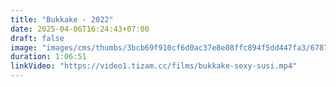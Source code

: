 ```yaml
---
title: "Bukkake - 2022"
date: 2025-04-06T16:24:43+07:00
draft: false
image: "images/cms/thumbs/3bcb69f910cf6d0ac37e8e08ffc894f5dd447fa3/67877_bukkake_240_335_0_70.jpg"
duration: 1:06:51
linkVideo: "https://video1.tizam.cc/films/bukkake-sexy-susi.mp4"
---
```

